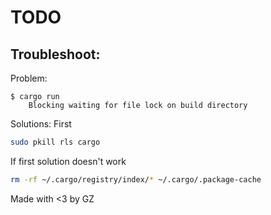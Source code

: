 # TODO

## Troubleshoot:

Problem:
```
$ cargo run
    Blocking waiting for file lock on build directory
```

Solutions:
First
```bash
sudo pkill rls cargo
```
If first solution doesn't work
```bash
rm -rf ~/.cargo/registry/index/* ~/.cargo/.package-cache
```

Made with <3 by GZ